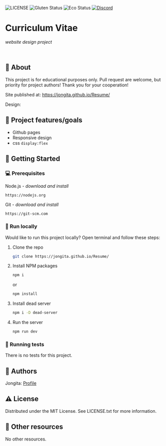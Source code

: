 ![LICENSE](https://img.shields.io/badge/license-MIT-blue.svg?style=flat-square)
![Gluten Status](https://img.shields.io/badge/Gluten-Free-green.svg)
![Eco Status](https://img.shields.io/badge/ECO-Friendly-green.svg)
[![Discord](https://discord.com/api/guilds/571393319201144843/widget.png)](https://discord.gg/dRwW4rw)

# Curriculum Vitae

_website design project_

<br>

## 🌟 About

This project is for educational purposes only. Pull request are welcome, but priority for project authors! Thank you for your cooperation!

Site published at: https://jongita.github.io/Resume/

Design:

## 🎯 Project features/goals

-   Github pages
-   Responsive design
-   css `display:flex`

## 🧰 Getting Started

### 💻 Prerequisites

Node.js - _download and install_

```
https://nodejs.org
```

Git - _download and install_

```
https://git-scm.com
```

### 🏃 Run locally

Would like to run this project locally? Open terminal and follow these steps:

1. Clone the repo
    ```sh
    git clone https://jongita.github.io/Resume/
    ```
2. Install NPM packages
    ```sh
    npm i
    ```
    or
    ```sh
    npm install
    ```
3. Install dead server
    ```sh
    npm i -D dead-server
    ```
4. Run the server
    ```sh
    npm run dev
    ```

### 🧪 Running tests

There is no tests for this project.

## 🎅 Authors

Jongita: [Profile](https://github.com/jongita)

## ⚠️ License

Distributed under the MIT License. See LICENSE.txt for more information.

## 🔗 Other resources

No other resources.
